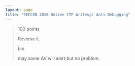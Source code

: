 ```yaml
---
layout: page
title: "SECCON 2016 Online CTF Writeup: Anti-Debugging"
---
```


> 100 points
> 
> Reverse it.
>
> bin
>
> may some AV will alert,but no problem.
